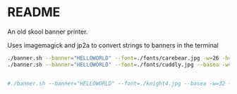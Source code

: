 # README
An old skool banner printer. 

Uses imagemagick and jp2a to convert strings to banners in the terminal 

```sh
./banner.sh --banner="HELLOWORLD" --font=./fonts/carebear.jpg -w=26 -h=26
./banner.sh --banner="HELLOWORLD" --font=./fonts/cuddly.jpg --basea -w=32 -h=32


#./banner.sh --banner="HELLOWORLD" --font=./knight4.jpg --basea -w=32 -h=32
```